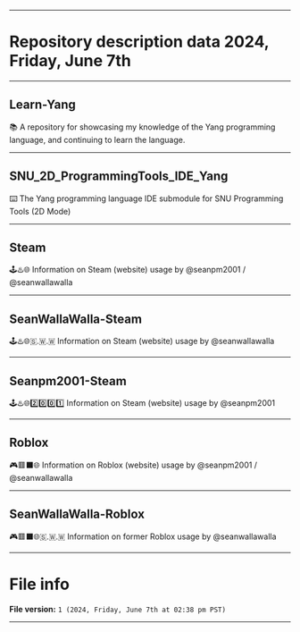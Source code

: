 
***

# Repository description data 2024, Friday, June 7th

---

## Learn-Yang

📚️ A repository for showcasing my knowledge of the Yang programming language, and continuing to learn the language. 

---

## SNU_2D_ProgrammingTools_IDE_Yang

⌨️ The Yang programming language IDE submodule for SNU Programming Tools (2D Mode)

---

## Steam

🕹️♨️🌐️ Information on Steam (website) usage by @seanpm2001 / @seanwallawalla

---

## SeanWallaWalla-Steam

🕹️♨️🌐️🇸.🇼.🇼 Information on Steam (website) usage by @seanwallawalla

---

## Seanpm2001-Steam

🕹️♨️🌐️2️⃣️0️⃣️0️⃣️1️⃣️ Information on Steam (website) usage by @seanpm2001

---

## Roblox

🎮️🟥️⬛️🌐️ Information on Roblox (website) usage by @seanpm2001 / @seanwallawalla

---

## SeanWallaWalla-Roblox

🎮️🟥️⬛️🌐️🇸.🇼.🇼 Information on former Roblox usage by @seanwallawalla

***

# File info

**File version:** `1 (2024, Friday, June 7th at 02:38 pm PST)`

***


